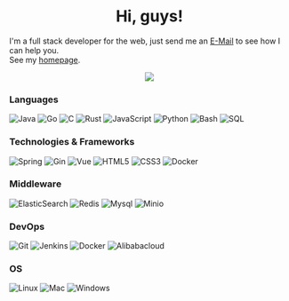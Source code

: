 <!-- [![42tr's GitHub stats](https://github-readme-stats.vercel.app/api?username=42tr&show_icons=true&theme=radical)](https://github.com/anuraghazra/github-readme-stats)
![42tr's Most used languages](https://github-readme-stats.vercel.app/api/top-langs?username=42tr&layout=compact&theme=gotham&langs_count=8) -->
<h1 align="center">Hi, guys!</h1>
<span>I'm a full stack developer for the web, just send me an <a href="mailto:sakura.kisia@gmail.com">E-Mail</a> to see how I can help you.</span>
<br>
<span>See my <a href="https://42tr.github.io" target="_blank">homepage</a>.</span>
<br>
<p align="center">
  <img src="https://count.getloli.com/@42tr?theme=rule34" />
</p>

### Languages
![Java](https://img.shields.io/badge/java-black?style=for-the-badge&logo=openjdk)
![Go](https://img.shields.io/badge/go-black?style=for-the-badge&logo=go)
![C](https://img.shields.io/badge/c-black?style=for-the-badge&logo=c)
![Rust](https://img.shields.io/badge/rust-black?style=for-the-badge&logo=rust)
![JavaScript](https://img.shields.io/badge/javascript-black?style=for-the-badge&logo=javascript)
![Python](https://img.shields.io/badge/python-black?style=for-the-badge&logo=python)
![Bash](https://img.shields.io/badge/bash-black?style=for-the-badge&logo=gnu-bash&logoColor=white)
![SQL](https://img.shields.io/badge/sql-black?style=for-the-badge&logo=mysql)

### Technologies & Frameworks
![Spring](https://img.shields.io/badge/springboot-black?style=for-the-badge&logo=spring)
![Gin](https://img.shields.io/badge/gin-black?style=for-the-badge&logo=go)
![Vue](https://img.shields.io/badge/vue-black?style=for-the-badge&logo=vue.js)
![HTML5](https://img.shields.io/badge/html5-black?style=for-the-badge&logo=html5)
![CSS3](https://img.shields.io/badge/css3-black?style=for-the-badge&logo=css3)
![Docker](https://img.shields.io/badge/docker-black?style=for-the-badge&logo=docker)

### Middleware
![ElasticSearch](https://img.shields.io/badge/elasticsearch-black?style=for-the-badge&logo=elasticsearch)
![Redis](https://img.shields.io/badge/redis-black?style=for-the-badge&logo=redis)
![Mysql](https://img.shields.io/badge/mysql-black?style=for-the-badge&logo=mysql)
![Minio](https://img.shields.io/badge/minio-black?style=for-the-badge&logo=minio)

### DevOps
![Git](https://img.shields.io/badge/git-black?style=for-the-badge&logo=git)
![Jenkins](https://img.shields.io/badge/jenkins-black?style=for-the-badge&logo=jenkins)
![Docker](https://img.shields.io/badge/docker-black?style=for-the-badge&logo=docker)
![Alibabacloud](https://img.shields.io/badge/alibabacloud-black?style=for-the-badge&logo=alibabacloud)


### OS
![Linux](https://img.shields.io/badge/linux-black?style=for-the-badge&logo=Linux)
![Mac](https://img.shields.io/badge/mac-black?style=for-the-badge&logo=MacOS)
![Windows](https://img.shields.io/badge/Windows-black?style=for-the-badge&logo=Windows)

<!--
<div>
    <img src="https://github-readme-stats.vercel.app/api?username=42tr&show_icons=true&theme=radical" style="height: 200px">
    <img src="https://github-readme-stats.vercel.app/api/top-langs?username=42tr&layout=compact&theme=gotham&langs_count=8" style="height: 200px">
</div>
-->

<!--
**42tr/42tr** is a ✨ _special_ ✨ repository because its `README.md` (this file) appears on your GitHub profile.

Here are some ideas to get you started:

- 🔭 I’m currently working on ...
- 🌱 I’m currently learning ...
- 👯 I’m looking to collaborate on ...
- 🤔 I’m looking for help with ...
- 💬 Ask me about ...
- 📫 How to reach me: ...
- 😄 Pronouns: ...
- ⚡ Fun fact: ...
-->
